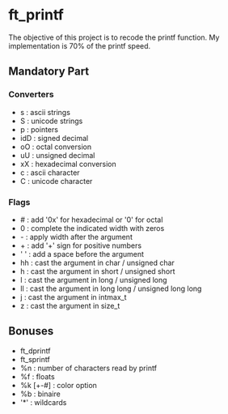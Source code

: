 # ft_printf

The objective of this project is to recode the printf function. My implementation is 70% of the printf speed.

## Mandatory Part

### Converters
* s : ascii strings
* S : unicode strings
* p : pointers
* idD : signed decimal
* oO : octal conversion
* uU : unsigned decimal
* xX : hexadecimal conversion
* c : ascii character
* C : unicode character
### Flags
* \# : add '0x' for hexadecimal or '0' for octal
* 0 : complete the indicated width with zeros
* \- : apply width after the argument 
* \+ : add '+' sign for positive numbers
* ' ' : add a space before the argument
* hh : cast the argument in char / unsigned char
* h : cast the argument in short / unsigned short
* l : cast the argument in long / unsigned long
* ll : cast the argument in long long / unsigned long long
* j : cast the argument in intmax_t
* z : cast the argument in size_t
## Bonuses
* ft_dprintf
* ft_sprintf
* %n : number of characters read by printf
* %f : floats
* %k [+-#] : color option
* %b : binaire
* '*' : wildcards
